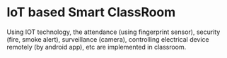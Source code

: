 
# IoT based Smart ClassRoom

Using IOT technology, the attendance (using fingerprint sensor), security (fire, smoke alert), surveillance (camera), controlling electrical device remotely (by android app), etc are implemented in classroom.

